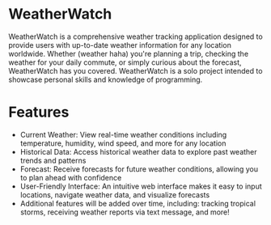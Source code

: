 # WeatherWatch

WeatherWatch is a comprehensive weather tracking application designed to provide users with up-to-date weather information for any location worldwide.  Whether (weather haha) you're planning a trip, checking the weather for your daily commute, or simply curious about the forecast, WeatherWatch has you covered. WeatherWatch is a solo project intended to showcase personal skills and knowledge of programming.

# Features

- Current Weather: View real-time weather conditions including temperature, humidity, wind speed, and more for any location
- Historical Data: Access historical weather data to explore past weather trends and patterns
- Forecast: Receive forecasts for future weather conditions, allowing you to plan ahead with confidence
- User-Friendly Interface: An intuitive web interface makes it easy to input locations, navigate weather data, and visualize forecasts
- Additional features will be added over time, including: tracking tropical storms, receiving weather reports via text message, and more!

